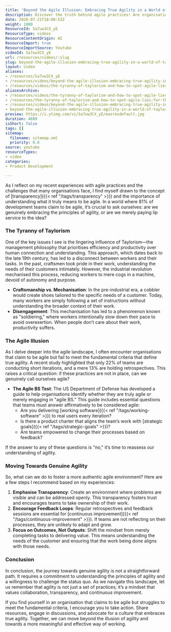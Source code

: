 ```yaml
---
title: 'Beyond the Agile Illusion: Embracing True Agility in a World of Taylorism'
description: Discover the truth behind agile practices! Are organisations genuinely agile or just paying lip service? Explore transparency, feedback, and true collaboration.
date: 2020-07-21T18:00:53Z
weight: 1000
ResourceId: Sa7uw3CX_yE
ResourceType: videos
ResourceContentOrigin: AI
ResourceImport: true
ResourceImportSource: Youtube
videoId: Sa7uw3CX_yE
url: /resources/videos/:slug
slug: beyond-the-agile-illusion-embracing-true-agility-in-a-world-of-taylorism
layout: video
aliases:
- /resources/Sa7uw3CX_yE
- /resources/videos/beyond-the-agile-illusion-embracing-true-agility-in-a-world-of-taylorism
- /resources/videos/the-tyranny-of-taylorism-and-how-to-spot-agile-lies-for-the-future-of-work-in-scotland
aliasesArchive:
- /resources/videos/the-tyranny-of-taylorism-and-how-to-spot-agile-lies-for-the-future-of-work-in-scotland
- /resources/the-tyranny-of-taylorism-and-how-to-spot-agile-lies-for-the-future-of-work-in-scotland
- /resources/videos/beyond-the-agile-illusion-embracing-true-agility-in-a-world-of-taylorism
- beyond-the-agile-illusion-embracing-true-agility-in-a-world-of-taylorism
preview: https://i.ytimg.com/vi/Sa7uw3CX_yE/maxresdefault.jpg
duration: 4809
isShort: false
tags: []
sitemap:
  filename: sitemap.xml
  priority: 0.6
source: youtube
resourceTypes:
- video
categories:
- Product Development

---
```

As I reflect on my recent experiences with agile practices and the challenges that many organisations face, I find myself drawn to the concept of [transparency]({{< ref "/tags/transparency" >}}) and the importance of understanding what it truly means to be agile. In a world where 81% of development teams claim to be agile, it’s crucial to ask ourselves: are we genuinely embracing the principles of agility, or are we merely paying lip service to the idea?

### The Tyranny of Taylorism

One of the key issues I see is the lingering influence of Taylorism—the management philosophy that prioritises efficiency and productivity over human connection and understanding. This approach, which dates back to the late 19th century, has led to a disconnect between workers and their tasks. In the past, craftsmen took pride in their work, understanding the needs of their customers intimately. However, the industrial revolution mechanised this process, reducing workers to mere cogs in a machine, devoid of autonomy and purpose.

- **Craftsmanship vs. Mechanisation**: In the pre-industrial era, a cobbler would create shoes tailored to the specific needs of a customer. Today, many workers are simply following a set of instructions without understanding the broader context of their work.
- **Disengagement**: This mechanisation has led to a phenomenon known as "soldiering," where workers intentionally slow down their pace to avoid overexertion. When people don’t care about their work, productivity suffers.

### The Agile Illusion

As I delve deeper into the agile landscape, I often encounter organisations that claim to be agile but fail to meet the fundamental criteria that define true agility. A recent study highlighted that only 22% of teams are conducting short iterations, and a mere 13% are holding retrospectives. This raises a critical question: if these practices are not in place, can we genuinely call ourselves agile?

- **The Agile BS Test**: The US Department of Defense has developed a guide to help organisations identify whether they are truly agile or merely engaging in "agile BS." This guide includes essential questions that teams must answer affirmatively to be considered agile:
  - Are you delivering [working software]({{< ref "/tags/working-software" >}}) to real users every iteration?
  - Is there a product charter that aligns the team’s work with [strategic goals]({{< ref "/tags/strategic-goals" >}})?
  - Are teams empowered to change their processes based on feedback?

If the answer to any of these questions is "no," it’s time to reassess our understanding of agility.

### Moving Towards Genuine Agility

So, what can we do to foster a more authentic agile environment? Here are a few steps I recommend based on my experiences:

1. **Emphasise Transparency**: Create an environment where problems are visible and can be addressed openly. This transparency fosters trust and encourages teams to take ownership of their work.
2. **Encourage Feedback Loops**: Regular retrospectives and feedback sessions are essential for [continuous improvement]({{< ref "/tags/continuous-improvement" >}}). If teams are not reflecting on their processes, they are unlikely to adapt and grow.
3. **Focus on Outcomes, Not Outputs**: Shift the mindset from merely completing tasks to delivering value. This means understanding the needs of the customer and ensuring that the work being done aligns with those needs.

### Conclusion

In conclusion, the journey towards genuine agility is not a straightforward path. It requires a commitment to understanding the principles of agility and a willingness to challenge the status quo. As we navigate this landscape, let us remember that agility is not just a set of practices; it’s a mindset that values collaboration, transparency, and continuous improvement.

If you find yourself in an organisation that claims to be agile but struggles to meet the fundamental criteria, I encourage you to take action. Share resources, engage in discussions, and advocate for a culture that embraces true agility. Together, we can move beyond the illusion of agility and towards a more meaningful and effective way of working.
